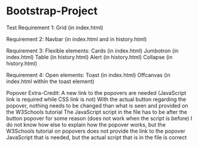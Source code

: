 # Bootstrap-Project
Test
Requirement 1:
  Grid (in index.html)

Requirement 2:
  Navbar (in index.html and in history.html)

Requirement 3:
  Flexible elements:
    Cards (in index.html)
    Jumbotron (in index.html)
    Table (in history.html)
    Alert (in history.html)
    Collapse (in history.html)

Requirement 4:
  Open elements:
  Toast (in index.html)
  Offcanvas (in index.html within the toast element)

Popover Extra-Credit:
  A new link to the popovers are needed (JavaScript link is required while CSS link is not)
  With the actual button regarding the popover, nothing needs to be changed than what is seen and provided on the W3Schools tutorial
  The JavaScript script in the file has to be after the button popover for some reason (does not work when the script is before)
  I do not know how else to explain how the popover works, but the W3Schools tutorial on popovers does not provide the link to the popover JavaScript that is needed, but the actual script that is in the file is correct

